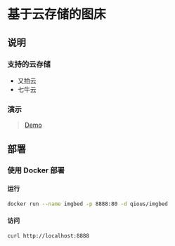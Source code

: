# 基于云存储的图床

## 说明

### 支持的云存储

- 又拍云
- 七牛云

### 演示
> [Demo](https://imgbed.qiujun.me/)

## 部署

### 使用 Docker 部署

#### 运行

```bash
docker run --name imgbed -p 8888:80 -d qious/imgbed
```

#### 访问

```
curl http://localhost:8888
```
